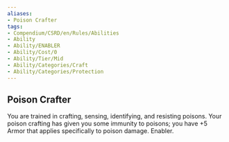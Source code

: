 ```yaml
---
aliases:
- Poison Crafter
tags:
- Compendium/CSRD/en/Rules/Abilities
- Ability
- Ability/ENABLER
- Ability/Cost/0
- Ability/Tier/Mid
- Ability/Categories/Craft
- Ability/Categories/Protection
---
```


  
## Poison Crafter  
You are trained in crafting, sensing, identifying, and resisting poisons. Your poison crafting has given you some immunity to poisons; you have +5 Armor that applies specifically to poison damage. Enabler.